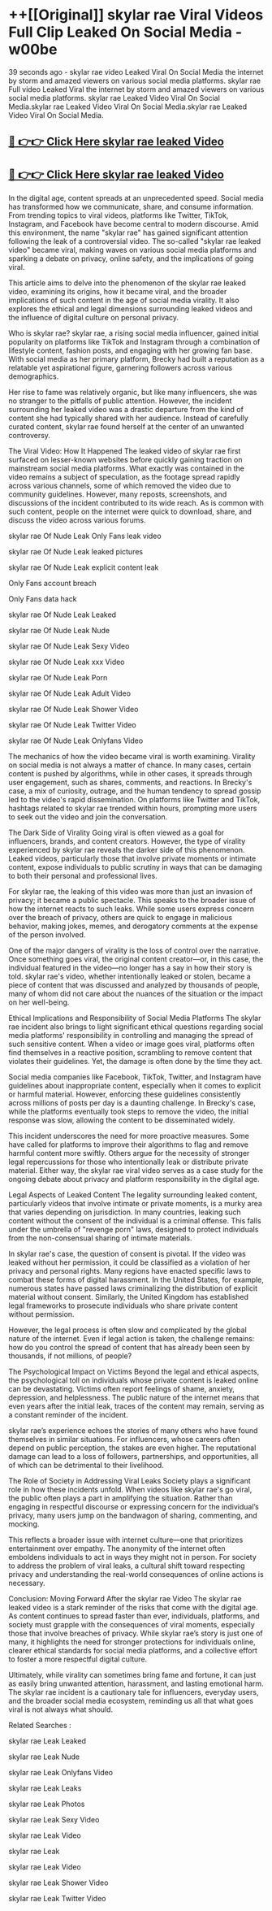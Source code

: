 # ++[[Original]] skylar rae Viral Videos Full Clip Leaked On Social Media - w00be<br>

39 seconds ago - skylar rae video Leaked Viral On Social Media the internet by storm and amazed viewers on various social media platforms.
skylar rae Full video Leaked Viral the internet by storm and amazed viewers on various social media platforms. skylar rae Leaked Video Viral On Social Media.skylar rae Leaked Video Viral On Social Media.skylar rae Leaked Video Viral On Social Media.<br>


## [🔴 👉👉 Click Here skylar rae leaked Video ](https://onlyclips.site?title=skylar_rae&ref=git)

## [🔴 👉👉 Click Here skylar rae leaked Video ](https://onlyclips.site?title=skylar_rae&ref=git)

In the digital age, content spreads at an unprecedented speed. Social media has transformed how we communicate, share, and consume information. From trending topics to viral videos, platforms like Twitter, TikTok, Instagram, and Facebook have become central to modern discourse. Amid this environment, the name "skylar rae" has gained significant attention following the leak of a controversial video. The so-called "skylar rae leaked video" became viral, making waves on various social media platforms and sparking a debate on privacy, online safety, and the implications of going viral.

This article aims to delve into the phenomenon of the skylar rae leaked video, examining its origins, how it became viral, and the broader implications of such content in the age of social media virality. It also explores the ethical and legal dimensions surrounding leaked videos and the influence of digital culture on personal privacy.

Who is skylar rae?
skylar rae, a rising social media influencer, gained initial popularity on platforms like TikTok and Instagram through a combination of lifestyle content, fashion posts, and engaging with her growing fan base. With social media as her primary platform, Brecky had built a reputation as a relatable yet aspirational figure, garnering followers across various demographics.

Her rise to fame was relatively organic, but like many influencers, she was no stranger to the pitfalls of public attention. However, the incident surrounding her leaked video was a drastic departure from the kind of content she had typically shared with her audience. Instead of carefully curated content, skylar rae found herself at the center of an unwanted controversy.

The Viral Video: How It Happened
The leaked video of skylar rae first surfaced on lesser-known websites before quickly gaining traction on mainstream social media platforms. What exactly was contained in the video remains a subject of speculation, as the footage spread rapidly across various channels, some of which removed the video due to community guidelines. However, many reposts, screenshots, and discussions of the incident contributed to its wide reach. As is common with such content, people on the internet were quick to download, share, and discuss the video across various forums.

skylar rae Of Nude Leak Only Fans leak video

skylar rae Of Nude Leak leaked pictures

skylar rae Of Nude Leak explicit content leak

Only Fans account breach

Only Fans data hack

skylar rae Of Nude Leak Leaked

skylar rae Of Nude Leak Nude

skylar rae Of Nude Leak Sexy Video

skylar rae Of Nude Leak xxx Video

skylar rae Of Nude Leak Porn

skylar rae Of Nude Leak Adult Video

skylar rae Of Nude Leak Shower Video

skylar rae Of Nude Leak Twitter Video

skylar rae Of Nude Leak Onlyfans Video

The mechanics of how the video became viral is worth examining. Virality on social media is not always a matter of chance. In many cases, certain content is pushed by algorithms, while in other cases, it spreads through user engagement, such as shares, comments, and reactions. In Brecky's case, a mix of curiosity, outrage, and the human tendency to spread gossip led to the video's rapid dissemination. On platforms like Twitter and TikTok, hashtags related to skylar rae trended within hours, prompting more users to seek out the video and join the conversation.

The Dark Side of Virality
Going viral is often viewed as a goal for influencers, brands, and content creators. However, the type of virality experienced by skylar rae reveals the darker side of this phenomenon. Leaked videos, particularly those that involve private moments or intimate content, expose individuals to public scrutiny in ways that can be damaging to both their personal and professional lives.

For skylar rae, the leaking of this video was more than just an invasion of privacy; it became a public spectacle. This speaks to the broader issue of how the internet reacts to such leaks. While some users express concern over the breach of privacy, others are quick to engage in malicious behavior, making jokes, memes, and derogatory comments at the expense of the person involved.

One of the major dangers of virality is the loss of control over the narrative. Once something goes viral, the original content creator—or, in this case, the individual featured in the video—no longer has a say in how their story is told. skylar rae's video, whether intentionally leaked or stolen, became a piece of content that was discussed and analyzed by thousands of people, many of whom did not care about the nuances of the situation or the impact on her well-being.

Ethical Implications and Responsibility of Social Media Platforms
The skylar rae incident also brings to light significant ethical questions regarding social media platforms' responsibility in controlling and managing the spread of such sensitive content. When a video or image goes viral, platforms often find themselves in a reactive position, scrambling to remove content that violates their guidelines. Yet, the damage is often done by the time they act.

Social media companies like Facebook, TikTok, Twitter, and Instagram have guidelines about inappropriate content, especially when it comes to explicit or harmful material. However, enforcing these guidelines consistently across millions of posts per day is a daunting challenge. In Brecky's case, while the platforms eventually took steps to remove the video, the initial response was slow, allowing the content to be disseminated widely.

This incident underscores the need for more proactive measures. Some have called for platforms to improve their algorithms to flag and remove harmful content more swiftly. Others argue for the necessity of stronger legal repercussions for those who intentionally leak or distribute private material. Either way, the skylar rae viral video serves as a case study for the ongoing debate about privacy and platform responsibility in the digital age.

Legal Aspects of Leaked Content
The legality surrounding leaked content, particularly videos that involve intimate or private moments, is a murky area that varies depending on jurisdiction. In many countries, leaking such content without the consent of the individual is a criminal offense. This falls under the umbrella of "revenge porn" laws, designed to protect individuals from the non-consensual sharing of intimate materials.

In skylar rae's case, the question of consent is pivotal. If the video was leaked without her permission, it could be classified as a violation of her privacy and personal rights. Many regions have enacted specific laws to combat these forms of digital harassment. In the United States, for example, numerous states have passed laws criminalizing the distribution of explicit material without consent. Similarly, the United Kingdom has established legal frameworks to prosecute individuals who share private content without permission.

However, the legal process is often slow and complicated by the global nature of the internet. Even if legal action is taken, the challenge remains: how do you control the spread of content that has already been seen by thousands, if not millions, of people?

The Psychological Impact on Victims
Beyond the legal and ethical aspects, the psychological toll on individuals whose private content is leaked online can be devastating. Victims often report feelings of shame, anxiety, depression, and helplessness. The public nature of the internet means that even years after the initial leak, traces of the content may remain, serving as a constant reminder of the incident.

skylar rae’s experience echoes the stories of many others who have found themselves in similar situations. For influencers, whose careers often depend on public perception, the stakes are even higher. The reputational damage can lead to a loss of followers, partnerships, and opportunities, all of which can be detrimental to their livelihood.

The Role of Society in Addressing Viral Leaks
Society plays a significant role in how these incidents unfold. When videos like skylar rae's go viral, the public often plays a part in amplifying the situation. Rather than engaging in respectful discourse or expressing concern for the individual’s privacy, many users jump on the bandwagon of sharing, commenting, and mocking.

This reflects a broader issue with internet culture—one that prioritizes entertainment over empathy. The anonymity of the internet often emboldens individuals to act in ways they might not in person. For society to address the problem of viral leaks, a cultural shift toward respecting privacy and understanding the real-world consequences of online actions is necessary.

Conclusion: Moving Forward After the skylar rae Video
The skylar rae leaked video is a stark reminder of the risks that come with the digital age. As content continues to spread faster than ever, individuals, platforms, and society must grapple with the consequences of viral moments, especially those that involve breaches of privacy. While skylar rae’s story is just one of many, it highlights the need for stronger protections for individuals online, clearer ethical standards for social media platforms, and a collective effort to foster a more respectful digital culture.

Ultimately, while virality can sometimes bring fame and fortune, it can just as easily bring unwanted attention, harassment, and lasting emotional harm. The skylar rae incident is a cautionary tale for influencers, everyday users, and the broader social media ecosystem, reminding us all that what goes viral is not always what should.

Related Searches :

skylar rae Leak Leaked

skylar rae Leak Nude

skylar rae Leak Onlyfans Video

skylar rae Leak Leaks

skylar rae Leak Photos

skylar rae Leak Sexy Video

skylar rae Leak Video

skylar rae Leak

skylar rae Leak Video

skylar rae Leak Shower Video

skylar rae Leak Twitter Video

